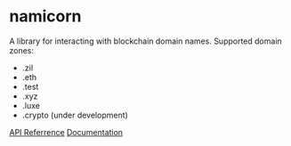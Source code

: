 # namicorn

A library for interacting with blockchain domain names.
Supported domain zones:

* .zil 
* .eth 
* .test
* .xyz
* .luxe
* .crypto (under development)

[API Referrence](https://unstoppabledomains.github.io/namicorn/)
[Documentation](https://docs.unstoppabledomains.com/#tag/namicorn)
